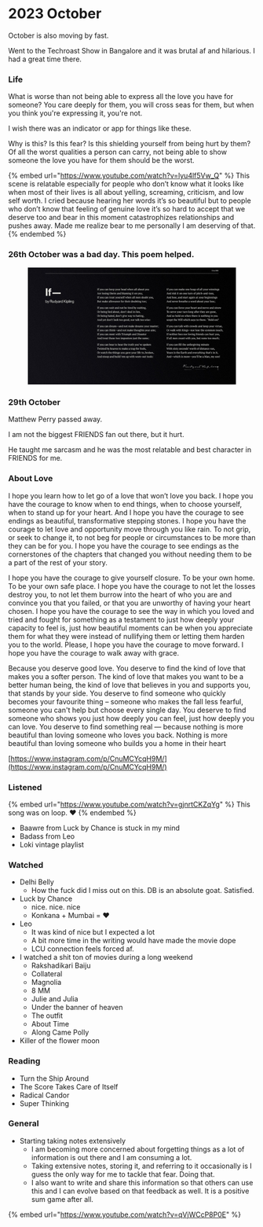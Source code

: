 # 2023 October

October is also moving by fast.&#x20;

Went to the Techroast Show in Bangalore and it was brutal af and hilarious. I had a great time there.&#x20;

### Life&#x20;

What is worse than not being able to express all the love you have for someone? You care deeply for them, you will cross seas for them, but when you think you're expressing it, you're not.&#x20;

I wish there was an indicator or app for things like these.&#x20;

Why is this? Is this fear? Is this shielding yourself from being hurt by them? Of all the worst qualities a person can carry, not being able to show someone the love you have for them should be the worst.&#x20;

{% embed url="https://www.youtube.com/watch?v=lyu4lf5Vw_Q" %}
This scene is relatable especially for people who don’t know what it looks like when most of their lives is all about yelling, screaming, criticism, and low self worth. I cried because hearing her words it’s so beautiful but to people who don’t know that feeling of genuine love it’s so hard to accept that we deserve too and bear in this moment catastrophizes relationships and pushes away. Made me realize bear to me personally I am deserving of that.
{% endembed %}

### 26th October was a bad day. This poem helped.

<figure><img src="../../../.gitbook/assets/njv1h7780vm21.jpg" alt=""><figcaption></figcaption></figure>

### 29th October&#x20;

Matthew Perry passed away.

I am not the biggest FRIENDS fan out there, but it hurt.&#x20;

He taught me sarcasm and he was the most relatable and best character in FRIENDS for me.&#x20;

### About Love&#x20;

I hope you learn how to let go of a love that won’t love you back. I hope you have the courage to know when to end things, when to choose yourself, when to stand up for your heart. And I hope you have the courage to see endings as beautiful, transformative stepping stones. I hope you have the courage to let love and opportunity move through you like rain. To not grip, or seek to change it, to not beg for people or circumstances to be more than they can be for you. I hope you have the courage to see endings as the cornerstones of the chapters that changed you without needing them to be a part of the rest of your story.

I hope you have the courage to give yourself closure. To be your own home. To be your own safe place. I hope you have the courage to not let the losses destroy you, to not let them burrow into the heart of who you are and convince you that you failed, or that you are unworthy of having your heart chosen. I hope you have the courage to see the way in which you loved and tried and fought for something as a testament to just how deeply your capacity to feel is, just how beautiful moments can be when you appreciate them for what they were instead of nullifying them or letting them harden you to the world. Please, I hope you have the courage to move forward. I hope you have the courage to walk away with grace.

Because you deserve good love. You deserve to find the kind of love that makes you a softer person. The kind of love that makes you want to be a better human being, the kind of love that believes in you and supports you, that stands by your side. You deserve to find someone who quickly becomes your favourite thing – someone who makes the fall less fearful, someone you can't help but choose every single day. You deserve to find someone who shows you just how deeply you can feel, just how deeply you can love. You deserve to find something real — because nothing is more beautiful than loving someone who loves you back. Nothing is more beautiful than loving someone who builds you a home in their heart

[https://www.instagram.com/p/CnuMCYcqH9M/](https://www.instagram.com/p/CnuMCYcqH9M/)

### Listened&#x20;

{% embed url="https://www.youtube.com/watch?v=gjnrtCKZqYg" %}
This song was on loop. ❤️
{% endembed %}

* Baawre from Luck by Chance is stuck in my mind&#x20;
* Badass from Leo&#x20;
* Loki vintage playlist&#x20;

### Watched

* Delhi Belly&#x20;
  * How the fuck did I miss out on this. DB is an absolute goat. Satisfied.&#x20;
* Luck by Chance&#x20;
  * nice. nice. nice&#x20;
  * Konkana + Mumbai = ❤️
* Leo
  * It was kind of nice but I expected a lot
  * A bit more time in the writing would have made the movie dope&#x20;
  * LCU connection feels forced af.&#x20;
* I watched a shit ton of movies during a long weekend&#x20;
  * Rakshadikari Baiju&#x20;
  * Collateral
  * &#x20;Magnolia
  * 8 MM
  * Julie and Julia&#x20;
  * Under the banner of heaven&#x20;
  * The outfit
  * About Time&#x20;
  * Along Came Polly&#x20;
* Killer of the flower moon&#x20;

### Reading

* Turn the Ship Around&#x20;
* The Score Takes Care of Itself&#x20;
* Radical Candor&#x20;
* Super Thinking&#x20;

### General

* Starting taking notes extensively&#x20;
  * I am becoming more concerned about forgetting things as a lot of information is out there and I am consuming a lot.&#x20;
  * Taking extensive notes, storing it, and referring to it occasionally is I guess the only way for me to tackle that fear. Doing that.&#x20;
  * I also want to write and share this information so that others can use this and I can evolve based on that feedback as well. It is a positive sum game after all.&#x20;

{% embed url="https://www.youtube.com/watch?v=qVjWCcP8P0E" %}

